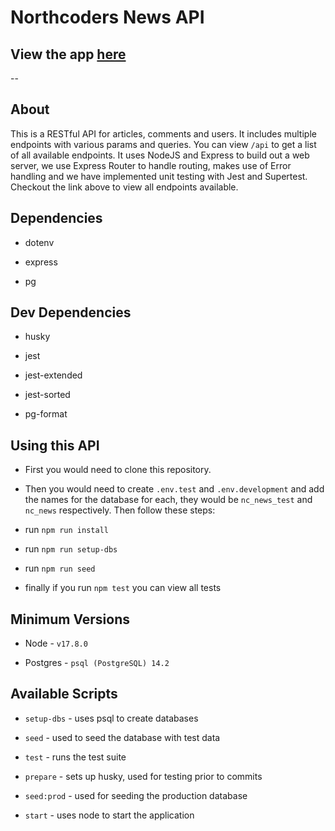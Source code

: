 # Northcoders News API

## View the app [here](https://obscure-lowlands-69895.herokuapp.com/api)

--

## About

This is a RESTful API for articles, comments and users. It includes multiple endpoints with various params and queries. You can view `/api` to get a list of all available endpoints. It uses NodeJS and Express to build out a web server, we use Express Router to handle routing, makes use of Error handling and we have implemented unit testing with Jest and Supertest. Checkout the link above to view all endpoints available.

## Dependencies

- dotenv

- express

- pg

## Dev Dependencies

- husky

- jest

- jest-extended

- jest-sorted

- pg-format

## Using this API

- First you would need to clone this repository.

- Then you would need to create `.env.test` and `.env.development` and add the names for the database for each, they would be `nc_news_test` and `nc_news` respectively. Then follow these steps:

- run `npm run install`

- run `npm run setup-dbs`

- run `npm run seed`

- finally if you run `npm test` you can view all tests

## Minimum Versions

- Node - `v17.8.0`

- Postgres - `psql (PostgreSQL) 14.2`

## Available Scripts

- `setup-dbs` - uses psql to create databases

- `seed` - used to seed the database with test data

- `test` - runs the test suite

- `prepare` - sets up husky, used for testing prior to commits

- `seed:prod` - used for seeding the production database

- `start` - uses node to start the application
